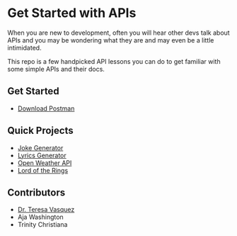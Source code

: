 # Get Started with APIs

When you are new to development, often you will hear other devs talk about APIs and you may be wondering what they are and may even be a little intimidated.

This repo is a few handpicked API lessons you can do to get familiar with some simple APIs and their docs.

## Get Started
- [Download Postman](https://www.postman.com/)


## Quick Projects
- [Joke Generator](./joke-generator.md)
- [Lyrics Generator](./lyrics.md)
- [Open Weather API](./weather.md)
- [Lord of the Rings](./lotr.md)


## Contributors
- [Dr. Teresa Vasquez](https://github.com/drteresavasquez)
- Aja Washington
- Trinity Christiana
